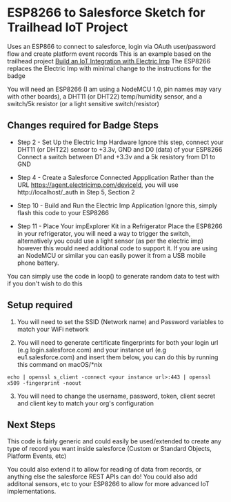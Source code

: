 # ESP8266 to Salesforce Sketch for Trailhead IoT Project #
 
Uses an ESP866 to connect to salesforce, login via OAuth user/password flow and create platform event records
This is an example based on the trailhead project [Build an IoT Integration with Electric Imp](https://trailhead.salesforce.com/projects/workshop-electric-imp)
The ESP8266 replaces the Electric Imp with minimal change to the instructions for the badge

You will need an ESP8266 (I am using a NodeMCU 1.0, pin names may vary with other boards), a DHT11 (or DHT22) temp/humidity sensor, and a switch/5k resistor (or a light sensitive switch/resistor)

## Changes required for Badge Steps ##
 
* Step 2 - Set Up the Electric Imp Hardware
Ignore this step, connect your DHT11 (or DHT22) sensor to +3.3v, GND and D0 (data) of your ESP8266
Connect a switch between D1 and +3.3v and a 5k resistory from D1 to GND
 
* Step 4 - Create a Salesforce Connected Appplication
Rather than the URL https://agent.electricimp.com/deviceId, you will use http://localhost/_auth in Step 5, Section 2
 
* Step 10 - Build and Run the Electric Imp Application
Ignore this, simply flash this code to your ESP8266
 
* Step 11 - Place Your impExplorer Kit in a Refrigerator 
Place the ESP8266 in your refrigerator, you will need a way to trigger the switch, alternatively you could use a light sensor (as per the electric imp) however this would need additional code to support it. If you are using an NodeMCU or similar you can easily power it from a USB mobile phone battery.
 
You can simply use the code in loop() to generate random data to test with if you don't wish to do this
 
## Setup required ##
 
1. You will need to set the SSID (Network name) and Password variables to match your WiFi network
 
2. You will need to generate certificate fingerprints for both your login url (e.g login.salesforce.com) and your instance url (e.g eu1.salesforce.com) and insert them below, you can do this by running this command on macOS/*nix 

`echo | openssl s_client -connect <your instance url>:443 | openssl x509 -fingerprint -noout`
 
3. You will need to change the username, password, token, client secret and client key to match your org's configuration

## Next Steps ##

This code is fairly generic and could easily be used/extended to create any type of record you want inside salesforce (Custom or Standard Objects, Platform Events, etc)

You could also extend it to allow for reading of data from records, or anything else the salesforce REST APIs can do! You could also add additonal sensors, etc to your ESP8266 to allow for more advanced IoT implementations.
